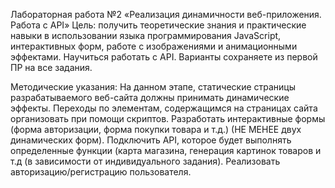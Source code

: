 Лабораторная работа №2 «Реализация динамичности веб-приложения. Работа с API»
Цель: получить теоретические знания и практические навыки в использовании языка программирования JavaScript, интерактивных форм, работе с изображениями и анимационными эффектами. Научиться работать с API.
Варианты сохраняете из первой ПР на все задания.
 
Методические указания:
На данном этапе, статические страницы разрабатываемого веб-сайта должны принимать динамические эффекты. Переходы по элементам, содержащимся на страницах сайта организовать при помощи скриптов.
Разработать интерактивные формы (форма авторизации, форма покупки товара и т.д.) (НЕ МЕНЕЕ двух динамических форм).
Подключить API, которое будет выполнять определенные функции (карта магазина, генерация картинок товаров и т.д (в зависимости от индивидуального задания).
Реализовать авторизацию/регистрацию пользователя.
